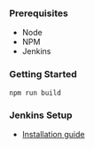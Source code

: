 ### Prerequisites
- Node
- NPM
- Jenkins

### Getting Started
```shell
npm run build
```

### Jenkins Setup
- [Installation guide](https://jenkins.io/doc/book/installing/)
